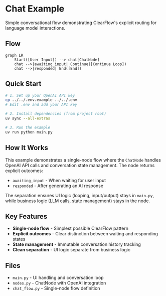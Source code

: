 # Chat Example

Simple conversational flow demonstrating ClearFlow's explicit routing for language model interactions.

## Flow

```mermaid
graph LR
    Start([User Input]) --> chat[ChatNode]
    chat -->|awaiting_input| Continue([Continue Loop])
    chat -->|responded| End([End])
```

## Quick Start

```bash
# 1. Set up your OpenAI API key
cp ../../.env.example ../../.env
# Edit .env and add your API key

# 2. Install dependencies (from project root)
uv sync --all-extras

# 3. Run the example
uv run python main.py
```

## How It Works

This example demonstrates a single-node flow where the `ChatNode` handles OpenAI API calls and conversation state management. The node returns explicit outcomes:

- `awaiting_input` - When waiting for user input
- `responded` - After generating an AI response

The separation ensures UI logic (looping, input/output) stays in `main.py`, while business logic (LLM calls, state management) stays in the node.

## Key Features

- **Single-node flow** - Simplest possible ClearFlow pattern
- **Explicit outcomes** - Clear distinction between waiting and responding states
- **State management** - Immutable conversation history tracking
- **Clean separation** - UI logic separate from business logic

## Files

- `main.py` - UI handling and conversation loop
- `nodes.py` - ChatNode with OpenAI integration
- `chat_flow.py` - Single-node flow definition

